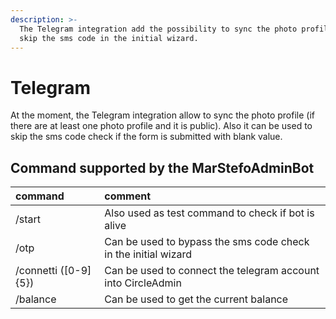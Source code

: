 ```yaml
---
description: >-
  The Telegram integration add the possibility to sync the photo profile and
  skip the sms code in the initial wizard.
---
```


# Telegram

At the moment, the Telegram integration allow to sync the photo profile \(if there are at least one photo profile and it is public\). Also it can be used to skip the sms code check if the form is submitted with blank value.

## Command supported by the MarStefoAdminBot

| command | comment |
| :--- | :--- |
| /start | Also used as test command to check if bot is alive |
| /otp | Can be used to bypass the sms code check in the initial wizard |
| /connetti \(\[0-9\]{5}\) | Can be used to connect the telegram account into CircleAdmin |
| /balance | Can be used to get the current balance |



